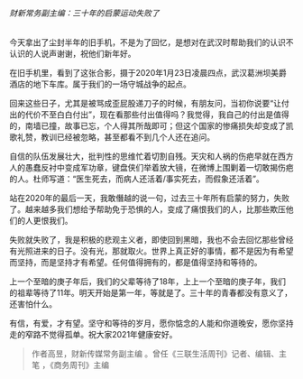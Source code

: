 ###### 财新常务副主编：三十年的启蒙运动失败了

今天拿出了尘封半年的旧手机，不是为了回忆，是想对在武汉时帮助我们的认识不认识的人说声谢谢，祝他们新年好。

在旧手机里，看到了这张合影，摄于2020年1月23日凌晨四点，武汉葛洲坝美爵酒店的地下车库。属于我们的一场守城战争的起点。

回来这些日子，尤其是被骂成歪屁股递刀子的时候，有朋友问，当初你说要“让付出的代价不至白白付出”，现在看那些付出值得吗？我觉得，我自己的付出是值得的，南墙已撞，故事已忘，个人得其所哉即可；但这个国家的惨痛损失却变成了凯歌礼赞，教训已经被忽略，甚至都看不到几个人还在追问。

自信的队伍发展壮大，批判性的思维忙着切割自残。天灾和人祸的伤疤早就在西方人的愚蠢反衬中变成军功章，键盘侠们举着放大镜，在微博上围剿着一切敢揭伤疤的人。杜师写道：“医生死去，而病人还活着/事实死去，而假象还活着”。

站在2020年的最后一天，我敢僭越的说一句，过去三十年所有启蒙的努力，失败了。越来越多我们想给予帮助免于恐惧的人，变成了痛恨我们的人，比那些欺压他们的人更恨我们。

失败就失败了，我是积极的悲观主义者，即使回到黑暗，我也不会去回忆那些曾经有光照进来的日子。没有光，那就取火。世界上真正好的事情，都不是因为有希望而坚持，而是坚持才有希望。任何值得拥有的，都是值得坚持和等待的。

上一个至暗的庚子年后，我们的父辈等待了18年，上上一个至暗的庚子年，我们的祖辈等待了11年。明天开始是第一年，等就是了。三十年的青春都没有意义了，还害怕什么。

有信，有爱，才有望。坚守和等待的岁月，愿你惦念的人能和你道晚安，愿你坚持走的窄路不觉得孤单。祝大家2021年健康安好。

>  作者高昱，财新传媒常务副主编 。曾任《三联生活周刊》记者、编辑、主笔 ，《商务周刊》主编


